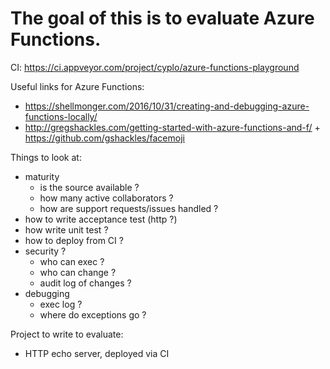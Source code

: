 # The goal of this is to evaluate Azure Functions.

CI: https://ci.appveyor.com/project/cyplo/azure-functions-playground

Useful links for Azure Functions:

* https://shellmonger.com/2016/10/31/creating-and-debugging-azure-functions-locally/
* http://gregshackles.com/getting-started-with-azure-functions-and-f/ + https://github.com/gshackles/facemoji

Things to look at:
* maturity
  * is the source available ?
  * how many active collaborators ?
  * how are support requests/issues handled ?
* how to write acceptance test (http ?)
* how write unit test ?
* how to deploy from CI ?
* security ?
  * who can exec ?
  * who can change ?
  * audit log of changes ?
* debugging 
  * exec log ?
  * where do exceptions go ?

Project to write to evaluate:
* HTTP echo server, deployed via CI
